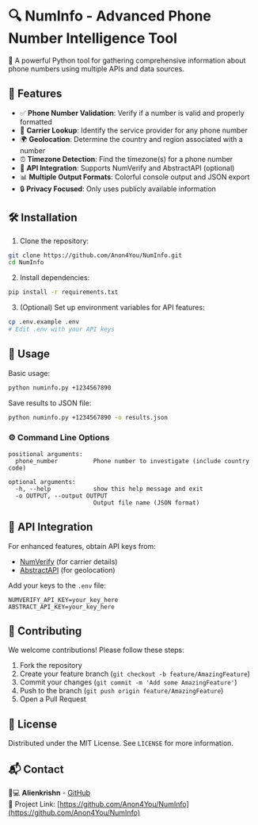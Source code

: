# 🔍 NumInfo - Advanced Phone Number Intelligence Tool

📡 A powerful Python tool for gathering comprehensive information about phone numbers using multiple APIs and data sources.

## 🌟 Features

- ✅ **Phone Number Validation**: Verify if a number is valid and properly formatted
- 📱 **Carrier Lookup**: Identify the service provider for any phone number
- 🌍 **Geolocation**: Determine the country and region associated with a number
- ⏰ **Timezone Detection**: Find the timezone(s) for a phone number
- 🔌 **API Integration**: Supports NumVerify and AbstractAPI (optional)
- 📊 **Multiple Output Formats**: Colorful console output and JSON export
- 🔒 **Privacy Focused**: Only uses publicly available information

## 🛠️ Installation

1. Clone the repository:
```bash
git clone https://github.com/Anon4You/NumInfo.git
cd NumInfo
```

2. Install dependencies:
```bash
pip install -r requirements.txt
```

3. (Optional) Set up environment variables for API features:
```bash
cp .env.example .env
# Edit .env with your API keys
```

## 🚀 Usage

Basic usage:
```bash
python numinfo.py +1234567890
```

Save results to JSON file:
```bash
python numinfo.py +1234567890 -o results.json
```

### ⚙️ Command Line Options
```
positional arguments:
  phone_number          Phone number to investigate (include country code)

optional arguments:
  -h, --help            show this help message and exit
  -o OUTPUT, --output OUTPUT
                        Output file name (JSON format)
```

## 🔑 API Integration

For enhanced features, obtain API keys from:
- [NumVerify](https://numverify.com/) (for carrier details)
- [AbstractAPI](https://www.abstractapi.com/phone-validation-api) (for geolocation)

Add your keys to the `.env` file:
```
NUMVERIFY_API_KEY=your_key_here
ABSTRACT_API_KEY=your_key_here
```
## 🤝 Contributing

We welcome contributions! Please follow these steps:
1. Fork the repository
2. Create your feature branch (`git checkout -b feature/AmazingFeature`)
3. Commit your changes (`git commit -m 'Add some AmazingFeature'`)
4. Push to the branch (`git push origin feature/AmazingFeature`)
5. Open a Pull Request

## 📜 License

Distributed under the MIT License. See `LICENSE` for more information.

## 📬 Contact

👨💻 **Alienkrishn** - [GitHub](https://github.com/Anon4You)  
🔗 Project Link: [https://github.com/Anon4You/NumInfo](https://github.com/Anon4You/NumInfo)
